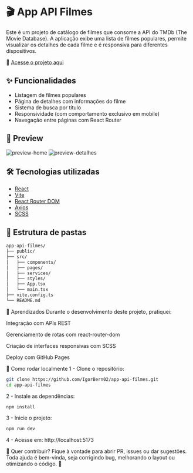 # 🎬 App API Filmes

Este é um projeto de catálogo de filmes que consome a API do TMDb (The Movie Database). A aplicação exibe uma lista de filmes populares, permite visualizar os detalhes de cada filme e é responsiva para diferentes dispositivos.

🔗 [Acesse o projeto aqui](https://igorbern02.github.io/app-api-filmes/#/home)

## ✨ Funcionalidades

- Listagem de filmes populares
- Página de detalhes com informações do filme
- Sistema de busca por título
- Responsividade (com comportamento exclusivo em mobile)
- Navegação entre páginas com React Router

## 📸 Preview

![preview-home](./public/preview-home.png)
![preview-detalhes](./public/preview-details.png)

## 🛠️ Tecnologias utilizadas

- [React](https://reactjs.org/)
- [Vite](https://vitejs.dev/)
- [React Router DOM](https://reactrouter.com/)
- [Axios](https://axios-http.com/)
- [SCSS](https://sass-lang.com/)

## 📁 Estrutura de pastas

```bash
app-api-filmes/
├── public/
├── src/
│   ├── components/
│   ├── pages/
│   ├── services/
│   ├── styles/
│   ├── App.tsx
│   └── main.tsx
├── vite.config.ts
└── README.md
```

🧠 Aprendizados
Durante o desenvolvimento deste projeto, pratiquei:

Integração com APIs REST

Gerenciamento de rotas com react-router-dom

Criação de interfaces responsivas com SCSS

Deploy com GitHub Pages

🚀 Como rodar localmente
1 - Clone o repositório:

```bash
git clone https://github.com/IgorBern02/app-api-filmes.git
cd app-api-filmes
```

2 - Instale as dependências:

```bash
npm install
```

3 - Inicie o projeto:

```bash
npm run dev
```

4 - Acesse em: http://localhost:5173

🤝 Quer contribuir?
Fique à vontade para abrir PR, issues ou dar sugestões. Toda ajuda é bem-vinda, seja corrigindo bug, melhorando o layout ou otimizando o código. 🚀
